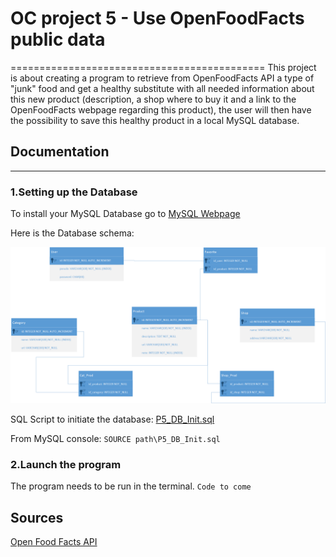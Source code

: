 # OC project 5 - Use OpenFoodFacts public data
============================================
This project is about creating a program to retrieve from OpenFoodFacts API a type of "junk" food and get a healthy substitute with all needed information about this new product (description, a shop where to buy it and a link to the OpenFoodFacts webpage regarding this product), the user will then have the possibility to save this healthy product in a local MySQL database.

## Documentation
-------------
### 1.Setting up the Database

To install your MySQL Database go to [MySQL Webpage](https://dev.mysql.com/doc/refman/8.0/en/installing.html)

Here is the Database schema: 

![Schema](https://github.com/nroutier/OC-P5/blob/master/Database/MPD.png?raw=true)

SQL Script to initiate the database: [P5_DB_Init.sql](https://github.com/nroutier/OC-P5/blob/master/Database/P5_DB_Init.sql)

From MySQL console: `SOURCE path\P5_DB_Init.sql`

### 2.Launch the program
The program needs to be run in the terminal. `Code to come`



Sources
--------
[Open Food Facts API](https://en.wiki.openfoodfacts.org/API/Read/Search)

